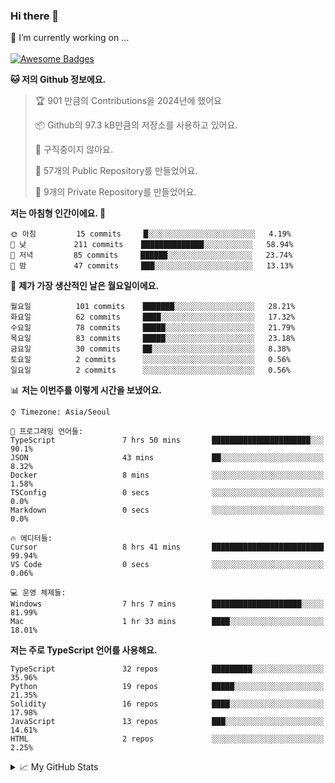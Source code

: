 ### Hi there 👋 
🔭 I’m currently working on ... </br></br>
[![Awesome Badges](https://img.shields.io/badge/Introduce-EN-green.svg)](https://github.com/tlatkdgus1/tlatkdgus1/blob/main/README.md.en)

<!--START_SECTION:waka-->
**🐱 저의 Github 정보에요.** 

> 🏆 901 만큼의 Contributions을 2024년에 했어요
 > 
> 📦 Github의 97.3 kB만큼의 저장소를 사용하고 있어요. 
 > 
> 🚫 구직중이지 않아요.
 > 
> 📜 57개의 Public Repository를 만들었어요. 
 > 
> 🔑 9개의 Private Repository를 만들었어요.  

**저는 아침형 인간이에요. 🐤** 

```text
🌞 아침         15 commits     █░░░░░░░░░░░░░░░░░░░░░░░░   4.19% 
🌆 낮　         211 commits    ██████████████░░░░░░░░░░░   58.94% 
🌃 저녁         85 commits     ██████░░░░░░░░░░░░░░░░░░░   23.74% 
🌙 밤　         47 commits     ███░░░░░░░░░░░░░░░░░░░░░░   13.13%

```
📅 **제가 가장 생산적인 날은 월요일이에요.** 

```text
월요일          101 commits    ███████░░░░░░░░░░░░░░░░░░   28.21% 
화요일          62 commits     ████░░░░░░░░░░░░░░░░░░░░░   17.32% 
수요일          78 commits     █████░░░░░░░░░░░░░░░░░░░░   21.79% 
목요일          83 commits     █████░░░░░░░░░░░░░░░░░░░░   23.18% 
금요일          30 commits     ██░░░░░░░░░░░░░░░░░░░░░░░   8.38% 
토요일          2 commits      ░░░░░░░░░░░░░░░░░░░░░░░░░   0.56% 
일요일          2 commits      ░░░░░░░░░░░░░░░░░░░░░░░░░   0.56%

```


📊 **저는 이번주를 이렇게 시간을 보냈어요.** 

```text
⌚︎ Timezone: Asia/Seoul

💬 프로그래밍 언어들: 
TypeScript               7 hrs 50 mins       ██████████████████████░░░   90.1% 
JSON                     43 mins             ██░░░░░░░░░░░░░░░░░░░░░░░   8.32% 
Docker                   8 mins              ░░░░░░░░░░░░░░░░░░░░░░░░░   1.58% 
TSConfig                 0 secs              ░░░░░░░░░░░░░░░░░░░░░░░░░   0.0% 
Markdown                 0 secs              ░░░░░░░░░░░░░░░░░░░░░░░░░   0.0%

🔥 에디터들: 
Cursor                   8 hrs 41 mins       █████████████████████████   99.94% 
VS Code                  0 secs              ░░░░░░░░░░░░░░░░░░░░░░░░░   0.06%

💻 운영 체제들: 
Windows                  7 hrs 7 mins        ████████████████████░░░░░   81.99% 
Mac                      1 hr 33 mins        ████░░░░░░░░░░░░░░░░░░░░░   18.01%

```

**저는 주로 TypeScript 언어를 사용해요.** 

```text
TypeScript               32 repos            █████████░░░░░░░░░░░░░░░░   35.96% 
Python                   19 repos            █████░░░░░░░░░░░░░░░░░░░░   21.35% 
Solidity                 16 repos            ████░░░░░░░░░░░░░░░░░░░░░   17.98% 
JavaScript               13 repos            ███░░░░░░░░░░░░░░░░░░░░░░   14.61% 
HTML                     2 repos             ░░░░░░░░░░░░░░░░░░░░░░░░░   2.25%

```



<!--END_SECTION:waka-->

<details>
<summary>📈 My GitHub Stats</summary>
<p align="center"> <img src="https://github-readme-stats.vercel.app/api?username=tlatkdgus1&show_icons=true" alt="tlatkdgus1" />
</details>
